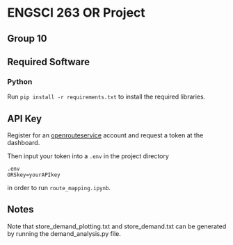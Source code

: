 # ENGSCI 263 OR Project
## Group 10

## Required Software
### Python
Run `pip install -r requirements.txt` to install the required libraries.

## API Key
Register for an [openrouteservice](https://openrouteservice.org) account and request a token at the
dashboard.

Then input your token into a `.env` in the project directory
```
.env
ORSkey=yourAPIkey
```
in order to run `route_mapping.ipynb`.

## Notes
Note that store_demand_plotting.txt and store_demand.txt can be generated by running the demand_analysis.py file.


